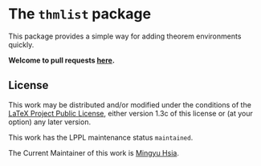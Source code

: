 # The `thmlist` package

This package provides a simple way for adding theorem environments quickly.

**Welcome to pull requests
[here](https://github.com/xiamyphys/thmlist).**

## License

This work may be distributed and/or modified under the conditions of the
[LaTeX Project Public License](http://www.latex-project.org/lppl.txt),
either version 1.3c of this license or (at your option) any later version.

This work has the LPPL maintenance status `maintained`.

The Current Maintainer of this work is
[Mingyu Hsia](https://www.ctan.org/author/xia-my).